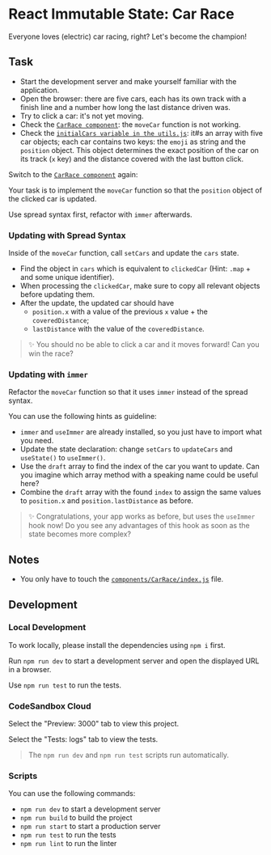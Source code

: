 # React Immutable State: Car Race

Everyone loves (electric) car racing, right? Let's become the champion!

## Task

- Start the development server and make yourself familiar with the application.
- Open the browser: there are five cars, each has its own track with a finish line and a number how long the last distance driven was.
- Try to click a car: it's not yet moving.
- Check the [`CarRace component`](components/CarRace/index.js): the `moveCar` function is not working.
- Check the [`initialCars variable in the utils.js`](utils/utils.js): it#s an array with five car objects; each car contains two keys: the `emoji` as string and the `position` object. This object determines the exact position of the car on its track (`x` key) and the distance covered with the last button click.

Switch to the [`CarRace component`](components/CarRace/index.js) again:

Your task is to implement the `moveCar` function so that the `position` object of the clicked car is updated.

Use spread syntax first, refactor with `immer` afterwards.

### Updating with Spread Syntax

Inside of the `moveCar` function, call `setCars` and update the `cars` state.

- Find the object in `cars` which is equivalent to `clickedCar` (Hint: `.map` + and some unique identifier).
- When processing the `clickedCar`, make sure to copy all relevant objects before updating them.
- After the update, the updated car should have
  - `position.x` with a value of the previous `x` value + the `coveredDistance`;
  - `lastDistance` with the value of the `coveredDistance`.

> ✨ You should no be able to click a car and it moves forward! Can you win the race?

### Updating with `immer`

Refactor the `moveCar` function so that it uses `immer` instead of the spread syntax.

You can use the following hints as guideline:

- `immer` and `useImmer` are already installed, so you just have to import what you need.
- Update the state declaration: change `setCars` to `updateCars` and `useState()` to `useImmer()`.
- Use the `draft` array to find the index of the car you want to update. Can you imagine which array method with a speaking name could be useful here?
- Combine the `draft` array with the found `index` to assign the same values to `position.x` and `position.lastDistance` as before.

> ✨ Congratulations, your app works as before, but uses the `useImmer` hook now! Do you see any advantages of this hook as soon as the state becomes more complex?

## Notes

- You only have to touch the [`components/CarRace/index.js`](./components/CarRace/index.js) file.

## Development

### Local Development

To work locally, please install the dependencies using `npm i` first.

Run `npm run dev` to start a development server and open the displayed URL in a browser.

Use `npm run test` to run the tests.

### CodeSandbox Cloud

Select the "Preview: 3000" tab to view this project.

Select the "Tests: logs" tab to view the tests.

> The `npm run dev` and `npm run test` scripts run automatically.

### Scripts

You can use the following commands:

- `npm run dev` to start a development server
- `npm run build` to build the project
- `npm run start` to start a production server
- `npm run test` to run the tests
- `npm run lint` to run the linter
